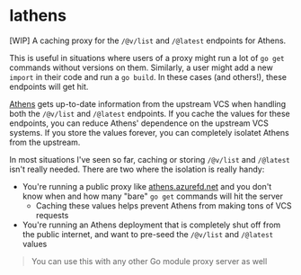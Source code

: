 # lathens

[WIP] A caching proxy for the `/@v/list` and `/@latest` endpoints for Athens.

This is useful in situations where users of a proxy might run a lot of `go get` commands without versions on them. Similarly, a user might add a new `import` in their code and run a `go build`. In these cases (and others!), these endpoints will get hit.

[Athens](https://github.com/gomods/athens) gets up-to-date information from the upstream VCS when handling both the `/@v/list` and `/@latest` endpoints. If you cache the values for these endpoints, you can reduce Athens' dependence on the upstream VCS systems. If you store the values forever, you can completely isolatet Athens from the upstream.

In most situations I've seen so far, caching or storing `/@v/list` and `/@latest` isn't really needed. There are two where the isolation is really handy:

- You're running a public proxy like [athens.azurefd.net](https://athens.azurefd.net) and you don't know when and how many "bare" `go get` commands will hit the server
  - Caching these values helps prevent Athens from making tons of VCS requests
- You're running an Athens deployment that is completely shut off from the public internet, and want to pre-seed the `/@v/list` and `/@latest` values


>You can use this with any other Go module proxy server as well
